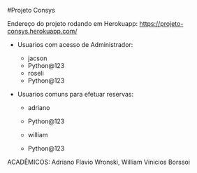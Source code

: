 #Projeto Consys

Endereço do projeto rodando em Herokuapp: https://projeto-consys.herokuapp.com/

 - Usuarios com acesso de Administrador:
   - jacson
   - Python@123
   - roseli
   - Python@123


 - Usuarios comuns para efetuar reservas:
   - adriano
   - Python@123

   - william
   - Python@123


ACADÊMICOS: Adriano Flavio Wronski, William Vinicios Borssoi
